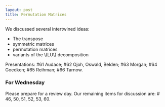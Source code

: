 ```yaml
---
layout: post
title: Permutation Matrices
---
```


We discussed several intertwined ideas:

  - The transpose
  - symmetric matrices
  - permutation matrices
  - variants of the \\(LU\\) decomposition

Presentations: \#61 Audace; \#62 Ojoh, Oswald, Belden; \#63 Morgan; \#64 Goedken;
\#65 Reihman; \#66 Tarnow.

### For Wednesday

Please prepare for a review day. Our remaining items for discussion are:
\# 46, 50, 51, 52, 53, 60.
